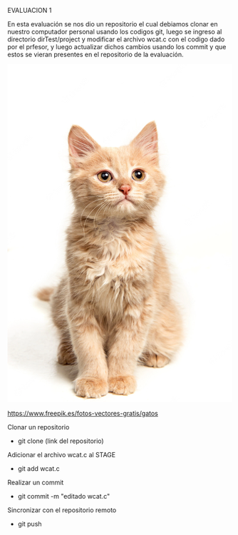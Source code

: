 EVALUACION 1

En esta evaluación se nos dio un repositorio el cual debiamos clonar en nuestro computador personal usando los
codigos git, luego se ingreso al directorio dirTest/project y modificar el archivo wcat.c con el codigo dado por
el prfesor, y luego actualizar dichos cambios usando los commit y que estos se vieran presentes en el repositorio 
de la evaluación.

![Image text](https://github.com/hacUPB/evaluacion-1-Nivekke/blob/main/dirTest/project/Gato.webp)

https://www.freepik.es/fotos-vectores-gratis/gatos

Clonar un repositorio 
- git clone (link del repositorio)

Adicionar el archivo wcat.c al STAGE
- git add wcat.c

Realizar un commit
- git commit -m "editado wcat.c"

Sincronizar con el repositorio remoto
- git push

